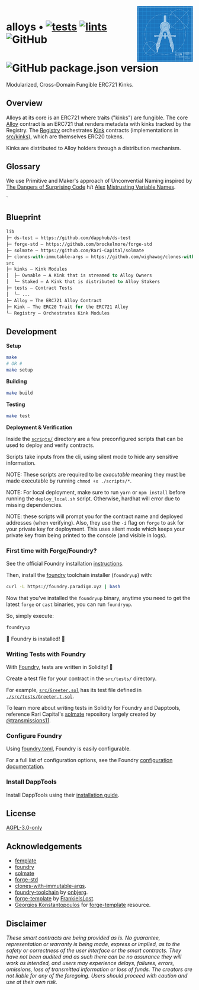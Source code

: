 <img align="right" width="150" height="150" top="100" src="./assets/readme.jpg">

# alloys  • [![tests](https://github.com/abigger87/alloys/actions/workflows/tests.yml/badge.svg)](https://github.com/abigger87/alloys/actions/workflows/tests.yml) [![lints](https://github.com/abigger87/alloys/actions/workflows/lints.yml/badge.svg)](https://github.com/abigger87/alloys/actions/workflows/lints.yml) ![GitHub](https://img.shields.io/github/license/abigger87/alloys) ![GitHub package.json version](https://img.shields.io/github/package-json/v/abigger87/alloys)


Modularized, Cross-Domain Fungible ERC721 Kinks.

## Overview

Alloys at its core is an ERC721 where traits ("kinks") are fungible. The core [Alloy](./src/Alloy.sol) contract is an ERC721 that renders metadata with kinks tracked by the Registry. The [Registry](./src/Registry.sol) orchestrates [Kink](./src/Kink.sol) contracts (implementations in [src/kinks](./src/kinks/)), which are themselves ERC20 tokens.

Kinks are distributed to Alloy holders through a distribution mechanism.

## Glossary

We use Primitive and Maker's approach of Unconvential Naming inspired by [The Dangers of Surprising Code](https://samczsun.com/the-dangers-of-surprising-code/) h/t [Alex](https://twitter.com/alexangelj) [Mistrusting Variable Names](https://twitter.com/alexangelj/status/1491280313162813441?s=20&t=NoFpNkO9orH8OZ34-DIfMQ).


`


## Blueprint

```ml
lib
├─ ds-test — https://github.com/dapphub/ds-test
├─ forge-std — https://github.com/brockelmore/forge-std
├─ solmate — https://github.com/Rari-Capital/solmate
├─ clones-with-immutable-args — https://github.com/wighawag/clones-with-immutable-args
src
├─ kinks — Kink Modules
│  ├─ Ownable — A Kink that is streamed to Alloy Owners
│  └─ Staked — A Kink that is distributed to Alloy Stakers
├─ tests — Contract Tests
│  └─ ...
├─ Alloy — The ERC721 Alloy Contract
├─ Kink — The ERC20 Trait for the ERC721 Alloy
└─ Registry — Orchestrates Kink Modules
```

## Development

**Setup**
```bash
make
# OR #
make setup
```

**Building**
```bash
make build
```

**Testing**
```bash
make test
```

**Deployment & Verification**

Inside the [`scripts/`](./scripts/) directory are a few preconfigured scripts that can be used to deploy and verify contracts.

Scripts take inputs from the cli, using silent mode to hide any sensitive information.

NOTE: These scripts are required to be _executable_ meaning they must be made executable by running `chmod +x ./scripts/*`.

NOTE: For local deployment, make sure to run `yarn` or `npm install` before running the `deploy_local.sh` script. Otherwise, hardhat will error due to missing dependencies.

NOTE: these scripts will prompt you for the contract name and deployed addresses (when verifying). Also, they use the `-i` flag on `forge` to ask for your private key for deployment. This uses silent mode which keeps your private key from being printed to the console (and visible in logs).

### First time with Forge/Foundry?

See the official Foundry installation [instructions](https://github.com/gakonst/foundry/blob/master/README.md#installation).

Then, install the [foundry](https://github.com/gakonst/foundry) toolchain installer (`foundryup`) with:
```bash
curl -L https://foundry.paradigm.xyz | bash
```

Now that you've installed the `foundryup` binary,
anytime you need to get the latest `forge` or `cast` binaries,
you can run `foundryup`.

So, simply execute:
```bash
foundryup
```

🎉 Foundry is installed! 🎉

### Writing Tests with Foundry

With [Foundry](https://gakonst.xyz), tests are written in Solidity! 🥳

Create a test file for your contract in the `src/tests/` directory.

For example, [`src/Greeter.sol`](./src/Greeter.sol) has its test file defined in [`./src/tests/Greeter.t.sol`](./src/tests/Greeter.t.sol).

To learn more about writing tests in Solidity for Foundry and Dapptools, reference Rari Capital's [solmate](https://github.com/Rari-Capital/solmate/tree/main/src/test) repository largely created by [@transmissions11](https://twitter.com/transmissions11).

### Configure Foundry

Using [foundry.toml](./foundry.toml), Foundry is easily configurable.

For a full list of configuration options, see the Foundry [configuration documentation](https://github.com/gakonst/foundry/blob/master/config/README.md#all-options).

### Install DappTools

Install DappTools using their [installation guide](https://github.com/dapphub/dapptools#installation).


## License

[AGPL-3.0-only](https://github.com/abigger87/alloys/blob/master/LICENSE)

## Acknowledgements

- [femplate](https://github.com/abigger87/femplate)
- [foundry](https://github.com/gakonst/foundry)
- [solmate](https://github.com/Rari-Capital/solmate)
- [forge-std](https://github.com/brockelmore/forge-std)
- [clones-with-immutable-args](https://github.com/wighawag/clones-with-immutable-args).
- [foundry-toolchain](https://github.com/onbjerg/foundry-toolchain) by [onbjerg](https://github.com/onbjerg).
- [forge-template](https://github.com/FrankieIsLost/forge-template) by [FrankieIsLost](https://github.com/FrankieIsLost).
- [Georgios Konstantopoulos](https://github.com/gakonst) for [forge-template](https://github.com/gakonst/forge-template) resource.

## Disclaimer

_These smart contracts are being provided as is. No guarantee, representation or warranty is being made, express or implied, as to the safety or correctness of the user interface or the smart contracts. They have not been audited and as such there can be no assurance they will work as intended, and users may experience delays, failures, errors, omissions, loss of transmitted information or loss of funds. The creators are not liable for any of the foregoing. Users should proceed with caution and use at their own risk._
